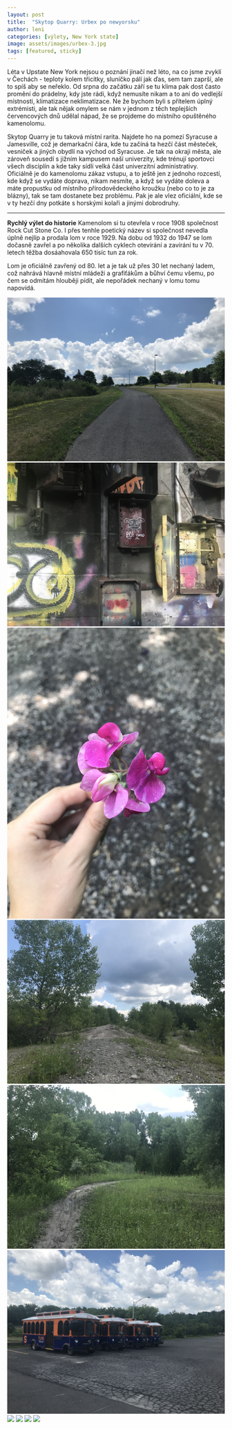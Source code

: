 ```yaml
---
layout: post
title:  "Skytop Quarry: Urbex po newyorsku"
author: leni
categories: [výlety, New York state]
image: assets/images/urbex-3.jpg
tags: [featured, sticky]
---
```


Léta v Upstate New York nejsou o poznání jinačí než léto, na co jsme zvyklí v Čechách - teploty kolem třicítky, sluníčko pálí jak ďas, sem tam zaprší, ale to spíš aby se neřeklo. Od srpna do začátku září se tu klima pak dost často promění do prádelny, kdy jste rádi, když nemusíte nikam a to aní do vedlejší místnosti, klimatizace neklimatizace. Ne že bychom byli s přítelem úplný extrémisti, ale tak nějak omylem se nám v jednom z těch teplejších červencových dnů udělal nápad, že se projdeme do místního opuštěného kamenolomu.

Skytop Quarry je tu taková místní rarita. Najdete ho na pomezí Syracuse a Jamesville, což je demarkační čára, kde tu  začíná ta hezčí část městeček, vesniček a jiných obydlí na východ od Syracuse. Je tak na okraji města, ale zároveň sousedí s jižním kampusem naší univerzity, kde trénují sportovci všech disciplín a kde taky sídlí velká část univerzitní administrativy. Oficiálně je do kamenolomu zákaz vstupu, a to ještě jen z jednoho rozcestí, kde když se vydáte doprava, nikam nesmíte, a když se vydáte doleva a máte propustku od místního přírodovědeckého kroužku (nebo co to je za blázny), tak se tam dostanete bez problému. Pak je ale vlez oficiální, kde se v ty hezčí dny potkáte s horskými kolaři a jinými dobrodruhy.

---
**Rychlý výlet do historie**
Kamenolom si tu otevřela v roce 1908 společnost Rock Cut Stone Co. I přes tenhle poetický název si společnost nevedla úplně nejlíp a prodala lom v roce 1929. Na dobu od 1932 do 1947 se lom dočasně zavřel a po několika dalších cyklech otevírání a zavírání tu v 70. letech těžba dosáahovala 650 tisíc tun za rok.

Lom je oficiálně zavřený od 80. let a je tak už přes 30 let nechaný ladem, což nahrává hlavně místní mládeži a grafiťákům a bůhví čemu všemu, po čem se odmítám hlouběji pídit, ale nepořádek nechaný v lomu tomu napovídá.




<img src="/assets/images/cesta-tam.jpg">
<img src="/assets/images/covid-urbex.jpg">
<img src="/assets/images/kyticka.jpg">
<img src="/assets/images/lom-1.jpg">
<img src="/assets/images/najdi-jelena.jpg">
<img src="/assets/images/tramvaje.jpg">
<img src="/assets/images/urbex-1.jpg">
<img src="/assets/images/urbex-2.jpg">
<img src="/assets/images/urbex-3.jpg">
<img src="/assets/images/vyhled-z-lomu.jpg">

